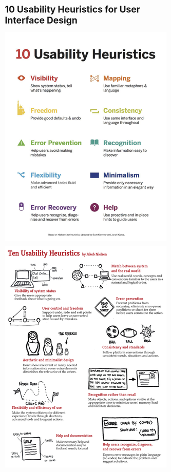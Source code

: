 # 10 Usability Heuristics for User Interface Design

![img1](../../../assets/imgs/c2a3918bb53ee54e8fa125b728e179e3.jpg)

![img2](../../../assets/imgs/6115773665cb72a6710f2e2c1abafc06.png)
